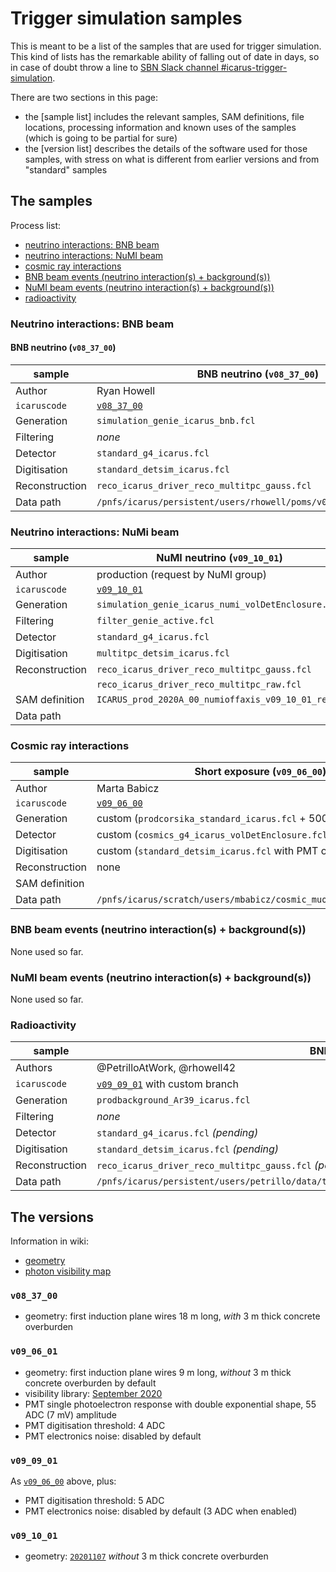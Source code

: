 Trigger simulation samples
===========================

This is meant to be a list of the samples that are used for trigger simulation.
This kind of lists has the remarkable ability of falling out of date in days, so in case of doubt throw a line to [SBN Slack channel #icarus-trigger-simulation](https://shortbaseline.slack.com/archives/G015B91SL8N).

There are two sections in this page:
* the [sample list] includes the relevant samples, SAM definitions,
  file locations, processing information and known uses of the samples
  (which is going to be partial for sure)
* the [version list] describes the details of the software used
  for those samples, with stress on what is different from earlier versions and
  from "standard" samples


## The samples #################################################################


Process list:
* [neutrino interactions: BNB beam](#neutrino-interactions-bnb-beam)
* [neutrino interactions: NuMI beam](#neutrino-interactions-numi-beam)
* [cosmic ray interactions](#cosmic-ray-interactions)
* [BNB beam events (neutrino interaction(s) + background(s))](#bnb-beam-events-neutrino-interactions--backgrounds)
* [NuMI beam events (neutrino interaction(s) + background(s))](#numi-beam-events-neutrino-interactions--backgrounds)
* [radioactivity](#radioactivity)


### Neutrino interactions: BNB beam ###########################################

#### BNB neutrino (`v08_37_00`)

sample         | BNB neutrino (`v08_37_00`)
-------------- | -----------------------------------------------------------------
Author         | Ryan Howell
`icaruscode`   | [`v08_37_00`](#v08_37_00)
Generation     | `simulation_genie_icarus_bnb.fcl`
Filtering      | _none_
Detector       | `standard_g4_icarus.fcl`
Digitisation   | `standard_detsim_icarus.fcl`
Reconstruction | `reco_icarus_driver_reco_multitpc_gauss.fcl`
Data path      | `/pnfs/icarus/persistent/users/rhowell/poms/v08_37_00/detsim/bnb` 


### Neutrino interactions: NuMi beam ##########################################

sample         | NuMI neutrino (`v09_10_01`)
-------------- | -----------------------------------------------------------------
Author         | production (request by NuMI group)
`icaruscode`   | [`v09_10_01`](#v09_10_01)
Generation     | `simulation_genie_icarus_numi_volDetEnclosure.fcl`
Filtering      | `filter_genie_active.fcl`
Detector       | `standard_g4_icarus.fcl`
Digitisation   | `multitpc_detsim_icarus.fcl`
Reconstruction | `reco_icarus_driver_reco_multitpc_gauss.fcl`
               | `reco_icarus_driver_reco_multitpc_raw.fcl `
SAM definition | `ICARUS_prod_2020A_00_numioffaxis_v09_10_01_reco2`
Data path      | 


### Cosmic ray interactions ###################################################

sample         | Short exposure (`v09_06_00`)
-------------- | -------------------------------------------------------------------
Author         | Marta Babicz
`icaruscode`   | [`v09_06_00`](#v09_06_00)
Generation     | custom (`prodcorsika_standard_icarus.fcl` + 500 &micro;s exposure)
Detector       | custom (`cosmics_g4_icarus_volDetEnclosure.fcl`)
Digitisation   | custom (`standard_detsim_icarus.fcl` with PMT only)
Reconstruction | none
SAM definition | 
Data path      | `/pnfs/icarus/scratch/users/mbabicz/cosmic_muons_p0[12]/v09_06_00`


### BNB beam events (neutrino interaction(s) + background(s)) #################

None used so far.



### NuMI beam events (neutrino interaction(s) + background(s)) ################

None used so far.



### Radioactivity #############################################################

sample         | BNB neutrino (`v09_09_01`)
-------------- | -----------------------------------------------------------------
Authors        | @PetrilloAtWork, @rhowell42
`icaruscode`   | [`v09_09_01`](#v09_09_01) with custom branch
Generation     | `prodbackground_Ar39_icarus.fcl`
Filtering      | _none_
Detector       | `standard_g4_icarus.fcl` _(pending)_
Digitisation   | `standard_detsim_icarus.fcl` _(pending)_
Reconstruction | `reco_icarus_driver_reco_multitpc_gauss.fcl` _(pending)_
Data path      | `/pnfs/icarus/persistent/users/petrillo/data/trigger/20201112/v09_09_01/prodbackground_Ar39_icarus/filelists` 


## The versions ###############################################################

Information in wiki:

* [geometry](../Detector_geometry.md)
* [photon visibility map](../physics/PhotonLibrary.md)


### `v08_37_00`

* geometry: first induction plane wires 18 m long, _with_ 3 m thick concrete overburden

### `v09_06_01`

* geometry: first induction plane wires 9 m long, _without_ 3 m thick concrete overburden by default
* visibility library: [September 2020](../physics/PhotonLibrary.md#20200925)
* PMT single photoelectron response with double exponential shape, 55 ADC (7 mV) amplitude
* PMT digitisation threshold: 4 ADC
* PMT electronics noise: disabled by default

### `v09_09_01`

As [`v09_06_00`](#v09_06_00) above, plus:
* PMT digitisation threshold: 5 ADC
* PMT electronics noise: disabled by default (3 ADC when enabled)

### `v09_10_01`

* geometry: [`20201107`](https://sbnsoftware.github.io/icaruscode_wiki/Detector_geometry.html) _without_ 3 m thick concrete overburden
